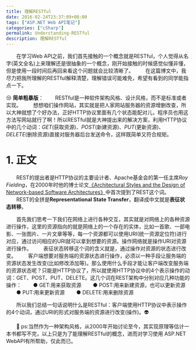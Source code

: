 ```yaml
---
title: 理解RESTful
date: 2016-02-24T23:37:09+08:00
tags: ["ASP.NET Web API笔记"]
categories: ["cSharp"]
permalink: Understanding-RESTful
description: 理解RESTful
---
```

　　在学习Web API之前，我们首先接触的一个概念就是RESTful，个人觉得从名字(英文全名)上来理解还是很抽象的一个概念，刚开始接触的时候感觉似懂非懂，但是使用一段时间后再回来看这个问题就会比较清晰了。
　　在这篇博文中，我尽力把我所理解的RESTful解释清楚，理解错误可能难免，希望有看到的同学能指点一下。

😒 **简单粗暴版**：<!--more-->
　　RESTful是一种软件架构风格、设计风格，而不是标准或者实现。
　　想想咱们操作网站，其实就是把人家网站服务器的资源增删改查，所以大神就想了个好办法，正好HTTP协议里面有几个状态能配对儿，程序员也用这方法写网站就行了啊！所以RESTful就是大神提出来的解决方案，利用HTTP协议中的几个动词：*GET*(获取资源)、*POST*(新建资源)、*PUT*(更新资源)、*DELETE*(删除资源)直接对服务器后台发送命令，这样既简单又符合规矩。

# 1. 正文
　　REST的提出者是HTTP协议的主要设计者、Apache基金会的第一任主席*Roy Fielding*，在2000年时他的博士论文[《Architectural Styles and the Design of Network-based Software Architectures》](http://www.ics.uci.edu/~fielding/pubs/dissertation/top.htm)中首次提到了REST这个词。
　　REST的全拼是**Representational State Transfer**，翻译成中文就是**表征状态转移**。

　　首先我们思考一下我们在网络上进行各种交互，其实就是对网络上的各种资源进行操作，这里的资源指向的就是网络上的一个存在的实体，比如一首歌、一部电影、一张图片、一片文章等等，每一个资源都可以使用URI(统一资源定位符)进行对应，通过访问相应的URI就可以拿到想要的资源。操作网络就是操作URI对资源进行操作。
　　表征状态转移这个词的含义就是，通过操作对资源的状态进行改变。
　　客户端想要对服务端的资源状态进行操作，必须以一种手段让服务端的资源状态发生改变(比如修改添加等)。那么使用什么手段才能让客户端改变服务端的资源状态呢？只能是HTTP协议了，所以就使用HTTP协议中的4个表示操作的动词：GET、POST、PUT、DELETE。这几个词在REST架构中分别对应几种功能的操作：
　　● GET:用来获取资源
　　● POST:用来新建资源，也可以更新资源
　　● PUT:用来更新资源
　　● DELETE:用来删除资源

　　所以我们总结一句话说明什么是RESTful：客户端使用HTTP协议中表示操作的4个动词，通过URI的形式对服务端的资源进行改变(操作)。👽

　　💋 ps:当然作为一种架构风格，从2000年开始讨论至今，其实现原理等估计一本书都写不完，以上只是为了能理解RESTful的概念，进而对学习使用 ASP.NET WebAPI有所帮助，仅此而已。
